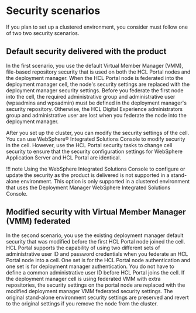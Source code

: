 # Security scenarios

If you plan to set up a clustered environment, you consider must follow one of two two security scenarios.

## Default security delivered with the product

In the first scenario, you use the default Virtual Member Manager \(VMM\), file-based repository security that is used on both the HCL Portal nodes and the deployment manager. When the HCL Portal node is federated into the deployment manager cell, the node's security settings are replaced with the deployment manager security settings. Before you federate the first node into the cell, the required administrative group and administrative user \(wpsadmins and wpsadmin\) must be defined in the deployment manager's security repository. Otherwise, the HCL Digital Experience administrators group and administrative user are lost when you federate the node into the deployment manager.

After you set up the cluster, you can modify the security settings of the cell. You can use WebSphere® Integrated Solutions Console to modify security in the cell. However, use the HCL Portal security tasks to change cell security to ensure that the security configuration settings for WebSphere Application Server and HCL Portal are identical.

!!! note 
    Using the WebSphere Integrated Solutions Console to configure or update the security as the product is delivered is not supported in a stand-alone environment. This option is only supported in a clustered environment that uses the Deployment Manager WebSphere Integrated Solutions Console.

## Modified security with Virtual Member Manager \(VMM\) federated

In the second scenario, you use the existing deployment manager default security that was modified before the first HCL Portal node joined the cell. HCL Portal supports the capability of using two different sets of administrative user ID and password credentials when you federate an HCL Portal node into a cell. One set is for the HCL Portal node authentication and one set is for deployment manager authentication. You do not have to define a common administrative user ID before HCL Portal joins the cell. If the deployment manager cell is using federated VMM with extra repositories, the security settings on the portal node are replaced with the modified deployment manager VMM federated security settings. The original stand-alone environment security settings are preserved and revert to the original settings if you remove the node from the cluster.


